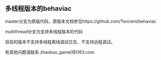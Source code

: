 ## 多线程版本的behaviac
master分支为原版代码，原版本文档参见https://github.com/Tencent/behaviac

multithread分支为支持多线程版本的代码

目前的版本不支持多线程离线调试日志、不支持远程调试。

有其他问题请联系 zhaokuo_game[@]163.com

 
 
